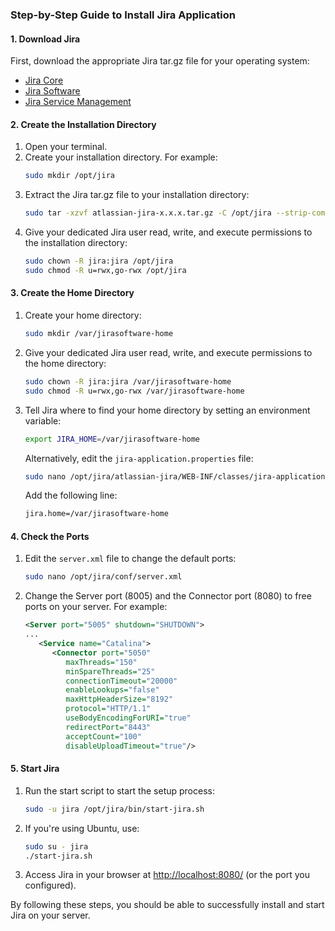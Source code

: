 ### Step-by-Step Guide to Install Jira Application

#### 1. Download Jira
First, download the appropriate Jira tar.gz file for your operating system:
- [Jira Core](https://www.atlassian.com/software/jira/core/download)
- [Jira Software](https://www.atlassian.com/software/jira/download)
- [Jira Service Management](https://www.atlassian.com/software/jira/service-desk/download)

#### 2. Create the Installation Directory
1. Open your terminal.
2. Create your installation directory. For example:
   ```bash
   sudo mkdir /opt/jira
   ```
3. Extract the Jira tar.gz file to your installation directory:
   ```bash
   sudo tar -xzvf atlassian-jira-x.x.x.tar.gz -C /opt/jira --strip-components=1
   ```
4. Give your dedicated Jira user read, write, and execute permissions to the installation directory:
   ```bash
   sudo chown -R jira:jira /opt/jira
   sudo chmod -R u=rwx,go-rwx /opt/jira
   ```

#### 3. Create the Home Directory
1. Create your home directory:
   ```bash
   sudo mkdir /var/jirasoftware-home
   ```
2. Give your dedicated Jira user read, write, and execute permissions to the home directory:
   ```bash
   sudo chown -R jira:jira /var/jirasoftware-home
   sudo chmod -R u=rwx,go-rwx /var/jirasoftware-home
   ```
3. Tell Jira where to find your home directory by setting an environment variable:
   ```bash
   export JIRA_HOME=/var/jirasoftware-home
   ```
   Alternatively, edit the `jira-application.properties` file:
   ```bash
   sudo nano /opt/jira/atlassian-jira/WEB-INF/classes/jira-application.properties
   ```
   Add the following line:
   ```bash
   jira.home=/var/jirasoftware-home
   ```

#### 4. Check the Ports
1. Edit the `server.xml` file to change the default ports:
   ```bash
   sudo nano /opt/jira/conf/server.xml
   ```
2. Change the Server port (8005) and the Connector port (8080) to free ports on your server. For example:
   ```xml
   <Server port="5005" shutdown="SHUTDOWN">
   ...
      <Service name="Catalina">
         <Connector port="5050"
            maxThreads="150"
            minSpareThreads="25"
            connectionTimeout="20000"
            enableLookups="false"
            maxHttpHeaderSize="8192"
            protocol="HTTP/1.1"
            useBodyEncodingForURI="true"
            redirectPort="8443"
            acceptCount="100"
            disableUploadTimeout="true"/>
   ```

#### 5. Start Jira
1. Run the start script to start the setup process:
   ```bash
   sudo -u jira /opt/jira/bin/start-jira.sh
   ```
2. If you're using Ubuntu, use:
   ```bash
   sudo su - jira
   ./start-jira.sh
   ```
3. Access Jira in your browser at [http://localhost:8080/](http://localhost:8080/) (or the port you configured).

By following these steps, you should be able to successfully install and start Jira on your server.
